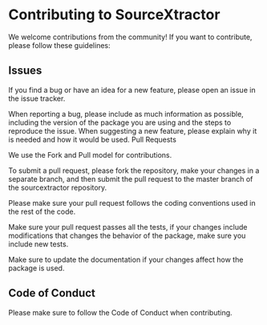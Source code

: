 # Contributing to SourceXtractor

We welcome contributions from the community! If you want to contribute, please follow these guidelines:

## Issues
If you find a bug or have an idea for a new feature, please open an issue in the issue tracker.

When reporting a bug, please include as much information as possible, including the version of the package you are using and the steps to reproduce the issue.
When suggesting a new feature, please explain why it is needed and how it would be used.
Pull Requests

We use the Fork and Pull model for contributions.

To submit a pull request, please fork the repository, make your changes in a separate branch, and then submit the pull request to the master branch of the sourcextractor repository.

Please make sure your pull request follows the coding conventions used in the rest of the code.

Make sure your pull request passes all the tests, if your changes include modifications that changes the behavior of the package, make sure you include new tests.

Make sure to update the documentation if your changes affect how the package is used.

## Code of Conduct

Please make sure to follow the Code of Conduct when contributing.
